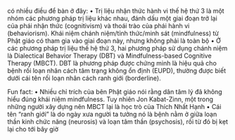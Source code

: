 có nhiều điều để bàn ở đây:
• Trị liệu nhận thức hành vi thế hệ thứ 3 là một nhóm các phương pháp trị liệu khác nhau, đánh dấu một giai đoạn trở lại của phái nhận thức (cognitivism) và thoái trào của phái hành vi (behaviorism). Khái niệm chánh niệm/tỉnh thức/minh sát (mindfulness) từ Phật giáo có tham gia vào giai đoạn này, nhưng không phải là toàn bộ
• Ở các phương pháp trị liệu thế hệ thứ 3, hai phương pháp sử dụng chánh niệm là Dialectical Behavior Therapy (DBT) và Mindfulness-based Cognitive Therapy (MBCT). DBT là phương pháp được chứng minh là hiệu quả cho bệnh rối loạn nhân cách tâm trạng không ổn định (EUPD), thường được biết dưới cái tên rối loạn nhân cách ranh giới (borderline).

Fun fact:
• Nhiều chỉ trích của bên Phật giáo nói rằng dân tâm lý đã không hiểu đúng khái niệm mindfulness. Tuy nhiên Jon Kabat-Zinn, một trong những người xây dựng nên MBCT lại là học trò của Thích Nhất Hạnh
• Cái tên “ranh giới” là do ngày xưa người ta tưởng nó là bệnh nằm ở giữa loạn thần kinh chức năng (neurosis) và loạn tâm thần (psychosis), rồi từ đó bị kẹt lại cho tới bây giờ
